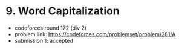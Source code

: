 # 9. Word Capitalization

* codeforces round 172 (div 2)
* problem link: https://codeforces.com/problemset/problem/281/A
* submission 1: accepted